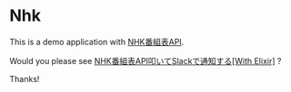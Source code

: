 # Nhk

This is a demo application with [NHK番組表API](http://api-portal.nhk.or.jp/).

Would you please see [NHK番組表API叩いてSlackで通知する[With Elixir]](https://qiita.com/torifukukaiou/items/56373e0bab428ae51a83) ?

Thanks!



